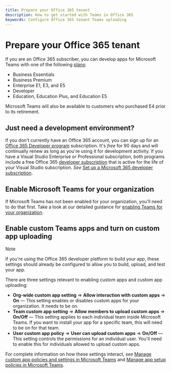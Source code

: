 ```yaml
---
title: Prepare your Office 365 tenant
description: How to get started with Teams in Office 365
keywords: Configure Office 365 tenant Teams uploading
---
```

# Prepare your Office 365 tenant

If you are an Office 365 subscriber, you can develop apps for Microsoft Teams with one of the following [plans](https://products.office.com/business/compare-more-office-365-for-business-plans):

* Business Essentials
* Business Premium
* Enterprise E1, E3, and E5
* Developer
* Education, Education Plus, and Education E5

Microsoft Teams will also be available to customers who purchased E4 prior to its retirement.

## Just need a development environment?

If you don't currently have an Office 365 account, you can sign up for an [Office 365 Developer program](https://dev.office.com/devprogram) subscription. It's *free* for 90 days and will continually renew as long as you're using it for development activity. If you have a Visual Studio Enterprise or Professional subscription, both programs include a free Office 365 [developer subscription](https://aka.ms/MyVisualStudioBenefits) that is active for the life of your Visual Studio subscription. *See* [Set up a Microsoft 365 developer subscription](https://docs.microsoft.com/office/developer-program/office-365-developer-program-get-started).

## Enable Microsoft Teams for your organization

If Microsoft Teams has not been enabled for your organization, you'll need to do that first. Take a look at our detailed guidance for [enabling Teams for your organization](https://docs.microsoft.com/microsoftteams/enable-features-office-365).

## Enable custom Teams apps and turn on custom app uploading

> [!Note] 
> If you're using the Office 365 developer platform to build your app, these settings should already be configured to allow you to build, upload, and test your app.

There are three settings relevant to enabling custom apps and custom app uploading:

* **Org-wide custom app setting** => **Allow interaction with custom apps** => **On** — This setting enables or disables custom apps for your organization. It needs to be on. 
* **Team custom app setting** => **Allow members to upload custom apps** => **On/Off** — This setting applies to each individual team inside Microsoft Teams. If you want to install your app for a specific team, this will need to be on for that team.
* **User custom app policy** => **User can upload custom apps** => **On/Off** — This setting controls the permissions for an individual user. You'll need to enable this for individuals allowed to upload custom apps.

For complete information on how these settings interact, *see* [Manage custom app policies and settings in Microsoft Teams](https://docs.microsoft.com/microsoftteams/teams-custom-app-policies-and-settings) and [Manage app setup policies in Microsoft Teams](https://docs.microsoft.com/microsoftteams/teams-app-setup-policies).
